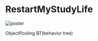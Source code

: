 # RestartMyStudyLife

![poster]("C:\Users\user\Downloads\스크린샷_2024-05-20_103854-removebg-preview.png")

ObjectPooling
BT(behavior tree)

